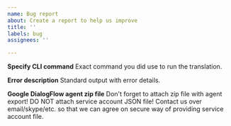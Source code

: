 ```yaml
---
name: Bug report
about: Create a report to help us improve
title: ''
labels: bug
assignees: ''

---
```


**Specify CLI command**
Exact command you did use to run the translation.

**Error description**
Standard output with error details.

**Google DialogFlow agent zip file**
Don't forget to attach zip file with agent export! DO NOT attach service account JSON file! Contact us over email/skype/etc. so that we can agree on secure way of providing service account file.

